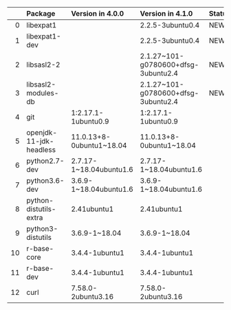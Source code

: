 <!-- markdown-link-check-disable -->

|    | Package                 | Version in 4.0.0         | Version in 4.1.0                    | Status   |
|---:|:------------------------|:-------------------------|:------------------------------------|:---------|
|  0 | libexpat1               |                          | 2.2.5-3ubuntu0.4                    | NEW      |
|  1 | libexpat1-dev           |                          | 2.2.5-3ubuntu0.4                    | NEW      |
|  2 | libsasl2-2              |                          | 2.1.27~101-g0780600+dfsg-3ubuntu2.4 | NEW      |
|  3 | libsasl2-modules-db     |                          | 2.1.27~101-g0780600+dfsg-3ubuntu2.4 | NEW      |
|  4 | git                     | 1:2.17.1-1ubuntu0.9      | 1:2.17.1-1ubuntu0.9                 |          |
|  5 | openjdk-11-jdk-headless | 11.0.13+8-0ubuntu1~18.04 | 11.0.13+8-0ubuntu1~18.04            |          |
|  6 | python2.7-dev           | 2.7.17-1~18.04ubuntu1.6  | 2.7.17-1~18.04ubuntu1.6             |          |
|  7 | python3.6-dev           | 3.6.9-1~18.04ubuntu1.6   | 3.6.9-1~18.04ubuntu1.6              |          |
|  8 | python-distutils-extra  | 2.41ubuntu1              | 2.41ubuntu1                         |          |
|  9 | python3-distutils       | 3.6.9-1~18.04            | 3.6.9-1~18.04                       |          |
| 10 | r-base-core             | 3.4.4-1ubuntu1           | 3.4.4-1ubuntu1                      |          |
| 11 | r-base-dev              | 3.4.4-1ubuntu1           | 3.4.4-1ubuntu1                      |          |
| 12 | curl                    | 7.58.0-2ubuntu3.16       | 7.58.0-2ubuntu3.16                  |          |
